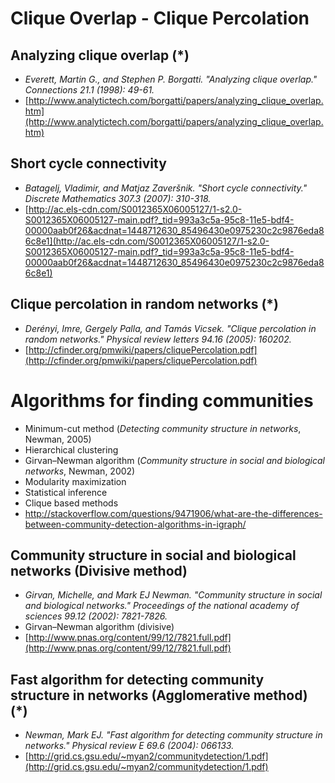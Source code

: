 # Clique Overlap - Clique Percolation

## Analyzing clique overlap (*)
* *Everett, Martin G., and Stephen P. Borgatti. "Analyzing clique overlap." Connections 21.1 (1998): 49-61.*
* [http://www.analytictech.com/borgatti/papers/analyzing_clique_overlap.htm](http://www.analytictech.com/borgatti/papers/analyzing_clique_overlap.htm)

## Short cycle connectivity
* *Batagelj, Vladimir, and Matjaz Zaveršnik. "Short cycle connectivity." Discrete Mathematics 307.3 (2007): 310-318.*
* [http://ac.els-cdn.com/S0012365X06005127/1-s2.0-S0012365X06005127-main.pdf?_tid=993a3c5a-95c8-11e5-bdf4-00000aab0f26&acdnat=1448712630_85496430e0975230c2c9876eda86c8e1](http://ac.els-cdn.com/S0012365X06005127/1-s2.0-S0012365X06005127-main.pdf?_tid=993a3c5a-95c8-11e5-bdf4-00000aab0f26&acdnat=1448712630_85496430e0975230c2c9876eda86c8e1)

## Clique percolation in random networks (*)
* *Derényi, Imre, Gergely Palla, and Tamás Vicsek. "Clique percolation in random networks." Physical review letters 94.16 (2005): 160202.*
* [http://cfinder.org/pmwiki/papers/cliquePercolation.pdf](http://cfinder.org/pmwiki/papers/cliquePercolation.pdf)

# Algorithms for finding communities
* Minimum-cut method (*Detecting community structure in networks*, Newman, 2005)
* Hierarchical clustering
* Girvan–Newman algorithm (*Community structure in social and biological networks*, Newman, 2002)
* Modularity maximization
* Statistical inference
* Clique based methods
* http://stackoverflow.com/questions/9471906/what-are-the-differences-between-community-detection-algorithms-in-igraph/

## Community structure in social and biological networks (Divisive method)
* *Girvan, Michelle, and Mark EJ Newman. "Community structure in social and biological networks." Proceedings of the national academy of sciences 99.12 (2002): 7821-7826.*
* Girvan–Newman algorithm (divisive)
* [http://www.pnas.org/content/99/12/7821.full.pdf](http://www.pnas.org/content/99/12/7821.full.pdf)


## Fast algorithm for detecting community structure in networks (Agglomerative method) (*)
* *Newman, Mark EJ. "Fast algorithm for detecting community structure in networks." Physical review E 69.6 (2004): 066133.*
* [http://grid.cs.gsu.edu/~myan2/communitydetection/1.pdf](http://grid.cs.gsu.edu/~myan2/communitydetection/1.pdf)
